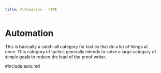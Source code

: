 ```yaml
---
title: Automation - CTPE
---
```


# Automation

This is basically a catch-all category for tactics that do a lot of things at once.
This category of tactics generally intends to solve a large category of simple goals to reduce the load of the proof writer.

#include auto.md
